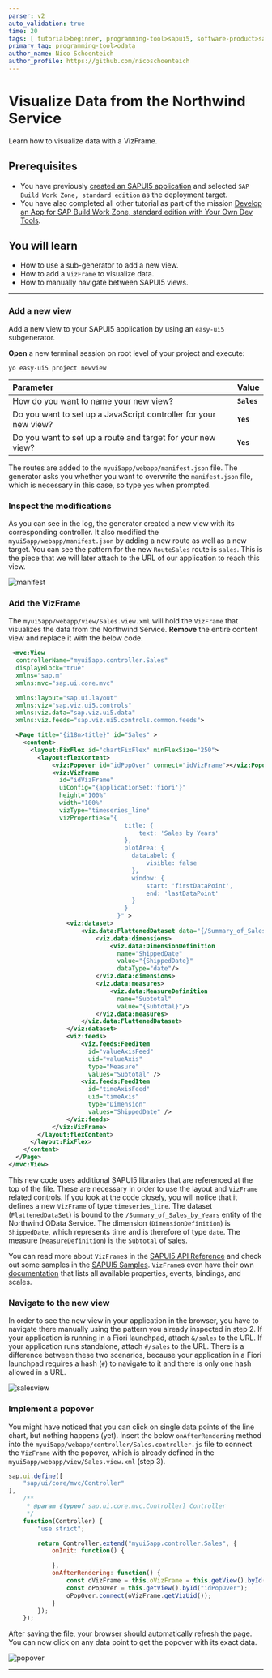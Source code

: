 ```yaml
---
parser: v2
auto_validation: true
time: 20
tags: [ tutorial>beginner, programming-tool>sapui5, software-product>sap-build-work-zone--standard-edition, software-product>sap-fiori, topic>user-interface, programming-tool>html5, topic>cloud, tutorial>free-tier]
primary_tag: programming-tool>odata
author_name: Nico Schoenteich
author_profile: https://github.com/nicoschoenteich
---
```


# Visualize Data from the Northwind Service
<!-- description --> Learn how to visualize data with a VizFrame.

## Prerequisites
  - You have previously [created an SAPUI5 application](cp-cf-sapui5-local) and selected `SAP Build Work Zone, standard edition` as the deployment target.
  - You have also completed all other tutorial as part of the mission [Develop an App for SAP Build Work Zone, standard edition with Your Own Dev Tools](mission.sapui5-cf-launchpad).

## You will learn
  - How to use a sub-generator to add a new view.
  - How to add a `VizFrame` to visualize data.
  - How to manually navigate between SAPUI5 views.

---

### Add a new view

Add a new view to your SAPUI5 application by using an `easy-ui5` subgenerator.

**Open** a new terminal session on root level of your project and execute:

```Terminal
yo easy-ui5 project newview
```

| Parameter | Value
| :------------- | :-------------
| How do you want to name your new view? | **`Sales`**
| Do you want to set up a JavaScript controller for your new view? | **`Yes`**
| Do you want to set up a route and target for your new view? | **`Yes`**

The routes are added to the `myui5app/webapp/manifest.json` file. The generator asks you whether you want to overwrite the `manifest.json` file, which is necessary in this case, so type `yes` when prompted.

### Inspect the modifications

As you can see in the log, the generator created a new view with its corresponding controller. It also modified the `myui5app/webapp/manifest.json` by adding a new route as well as a new target. You can see the pattern for the new `RouteSales` route is `sales`. This is the piece that we will later attach to the URL of our application to reach this view.

![manifest](manifest.png)

### Add the VizFrame

The `myui5app/webapp/view/Sales.view.xml` will hold the `VizFrame` that visualizes the data from the Northwind Service. **Remove** the entire content view and replace it with the below code.

```XML
 <mvc:View
  controllerName="myui5app.controller.Sales"
  displayBlock="true"
  xmlns="sap.m"
  xmlns:mvc="sap.ui.core.mvc"

  xmlns:layout="sap.ui.layout"
  xmlns:viz="sap.viz.ui5.controls"
  xmlns:viz.data="sap.viz.ui5.data"
  xmlns:viz.feeds="sap.viz.ui5.controls.common.feeds">

  <Page title="{i18n>title}" id="Sales" >
    <content>
      <layout:FixFlex id="chartFixFlex" minFlexSize="250">
        <layout:flexContent>
            <viz:Popover id="idPopOver" connect="idVizFrame"></viz:Popover>
            <viz:VizFrame
              id="idVizFrame"
              uiConfig="{applicationSet:'fiori'}"
              height="100%"
              width="100%"
              vizType="timeseries_line"
              vizProperties="{
                                title: {
                                    text: 'Sales by Years'
                                },
                                plotArea: {
                                  dataLabel: {
                                      visible: false
                                  },
                                  window: {
                                      start: 'firstDataPoint',
                                      end: 'lastDataPoint'
                                  }
                                }                                 
                              }" >
                <viz:dataset>
                    <viz.data:FlattenedDataset data="{/Summary_of_Sales_by_Years}">
                        <viz.data:dimensions>
                            <viz.data:DimensionDefinition
                              name="ShippedDate"
                              value="{ShippedDate}"
                              dataType="date"/>
                        </viz.data:dimensions>
                        <viz.data:measures>
                            <viz.data:MeasureDefinition
                              name="Subtotal"
                              value="{Subtotal}"/>
                        </viz.data:measures>
                    </viz.data:FlattenedDataset>
                </viz:dataset>
                <viz:feeds>
                    <viz.feeds:FeedItem
                      id="valueAxisFeed"
                      uid="valueAxis"
                      type="Measure"
                      values="Subtotal" />
                    <viz.feeds:FeedItem
                      id="timeAxisFeed"
                      uid="timeAxis"
                      type="Dimension"
                      values="ShippedDate" />
                </viz:feeds>
            </viz:VizFrame>
        </layout:flexContent>
      </layout:FixFlex>
    </content>
  </Page>
</mvc:View>
```

This new code uses additional SAPUI5 libraries that are referenced at the top of the file. These are necessary in order to use the layout and `VizFrame` related controls. If you look at the code closely, you will notice that it defines a new `VizFrame` of type `timeseries_line`. The dataset (`FlattenedDataSet`) is bound to the `/Summary_of_Sales_by_Years` entity of the Northwind OData Service. The dimension (`DimensionDefinition`) is `ShippedDate`, which represents time and is therefore of type `date`. The measure (`MeasureDefinition`) is the `Subtotal` of sales.

You can read more about `VizFrame`s in the [SAPUI5 API Reference](https://sapui5.hana.ondemand.com/#/api/sap.viz.ui5.controls.VizFrame%23overview) and check out some samples in the [SAPUI5 Samples](https://sapui5.hana.ondemand.com/#/entity/sap.viz.ui5.controls.VizFrame). `VizFrame`s even have their own [documentation](https://sapui5.hana.ondemand.com/docs/vizdocs/index.html) that lists all available properties, events, bindings, and scales.

### Navigate to the new view

In order to see the new view in your application in the browser, you have to navigate there manually using the pattern you already inspected in step 2. If your application is running in a Fiori launchpad, attach `&/sales` to the URL. If your application runs standalone, attach `#/sales` to the URL. There is a difference between these two scenarios, because your application in a Fiori launchpad requires a hash (`#`) to navigate to it and there is only one hash allowed in a URL.

![salesview](salesview.png)

### Implement a popover

You might have noticed that you can click on single data points of the line chart, but nothing happens (yet). Insert the below `onAfterRendering` method into the `myui5app/webapp/controller/Sales.controller.js` file to connect the `VizFrame` with the popover, which is already defined in the `myui5app/webapp/view/Sales.view.xml` (step 3).

```javascript [14-18]
sap.ui.define([
	"sap/ui/core/mvc/Controller"
],
	/**
	 * @param {typeof sap.ui.core.mvc.Controller} Controller
	 */
	function(Controller) {
		"use strict";

		return Controller.extend("myui5app.controller.Sales", {
			onInit: function() {

			},
			onAfterRendering: function() {
				const oVizFrame = this.oVizFrame = this.getView().byId("idVizFrame");
				const oPopOver = this.getView().byId("idPopOver");
				oPopOver.connect(oVizFrame.getVizUid());
			}
		});
	});
```

After saving the file, your browser should automatically refresh the page. You can now click on any data point to get the popover with its exact data.

![popover](popover.png)

---
